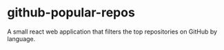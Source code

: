# github-popular-repos
A small react web application that filters the top repositories on GitHub by language.
